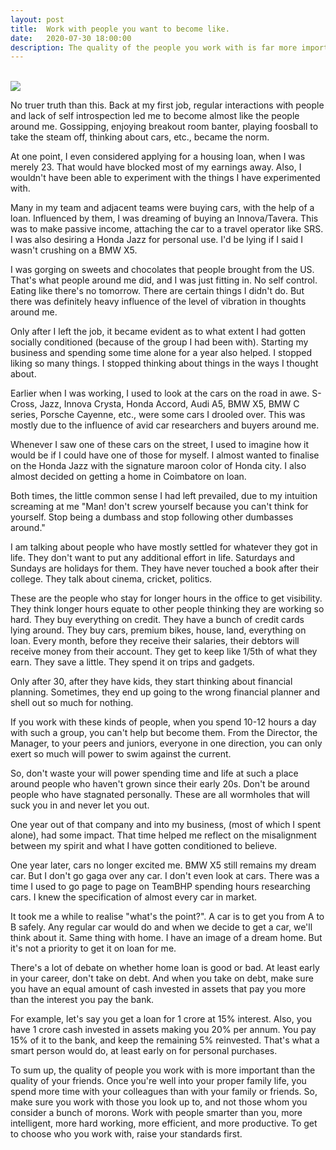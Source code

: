 ```yaml
---
layout: post
title:  Work with people you want to become like.
date:   2020-07-30 18:00:00
description: The quality of the people you work with is far more important than anything else, once you're at least 5 years into your professional career.
---
```


<br>
<img class="img-fluid rounded z-depth-1" src="{{ site.baseurl }}/assets/img/6_paulgraham.png">

No truer truth than this. Back at my first job, regular interactions with people and lack of self introspection led me to become almost like the people around me. Gossipping, enjoying breakout room banter, playing foosball to take the steam off, thinking about cars, etc., became the norm.

At one point, I even considered applying for a housing loan, when I was merely 23. That would have blocked most of my earnings away. Also, I wouldn't have been able to experiment with the things I have experimented with.

Many in my team and adjacent teams were buying cars, with the help of a loan. Influenced by them, I was dreaming of buying an Innova/Tavera. This was to make passive income, attaching the car to a travel operator like SRS. I was also desiring a Honda Jazz for personal use. I'd be lying if I said I wasn't crushing on a BMW X5.

I was gorging on sweets and chocolates that people brought from the US. That's what people around me did, and I was just fitting in. No self control. Eating like there's no tomorrow. There are certain things I didn't do. But there was definitely heavy influence of the level of vibration in thoughts around me.

Only after I left the job, it became evident as to what extent I had gotten socially conditioned (because of the group I had been with). Starting my business and spending some time alone for a year also helped. I stopped liking so many things. I stopped thinking about things in the ways I thought about.

Earlier when I was working, I used to look at the cars on the road in awe. S-Cross, Jazz, Innova Crysta, Honda Accord, Audi A5, BMW X5, BMW C series, Porsche Cayenne, etc., were some cars I drooled over. This was mostly due to the influence of avid car researchers and buyers around me.

Whenever I saw one of these cars on the street, I used to imagine how it would be if I could have one of those for myself. I almost wanted to finalise on the Honda Jazz with the signature maroon color of Honda city. I also almost decided on getting a home in Coimbatore on loan.

Both times, the little common sense I had left prevailed, due to my intuition screaming at me "Man! don't screw yourself because you can't think for yourself. Stop being a dumbass and stop following other dumbasses around."

I am talking about people who have mostly settled for whatever they got in life. They don't want to put any additional effort in life. Saturdays and Sundays are holidays for them. They have never touched a book after their college. They talk about cinema, cricket, politics.

These are the people who stay for longer hours in the office to get visibility. They think longer hours equate to other people thinking they are working so hard. They buy everything on credit. They have a bunch of credit cards lying around. They buy cars, premium bikes, house, land, everything on loan. Every month, before they receive their salaries, their debtors will receive money from their account. They get to keep like 1/5th of what they earn. They save a little. They spend it on trips and gadgets.

Only after 30, after they have kids, they start thinking about financial planning. Sometimes, they end up going to the wrong financial planner and shell out so much for nothing.

If you work with these kinds of people, when you spend 10-12 hours a day with such a group, you can't help but become them. From the Director, the Manager, to your peers and juniors, everyone in one direction, you can only exert so much will power to swim against the current.

So, don't waste your will power spending time and life at such a place around people who haven't grown since their early 20s. Don't be around people who have stagnated personally. These are all wormholes that will suck you in and never let you out.

One year out of that company and into my business, (most of which I spent alone), had some impact. That time helped me reflect on the misalignment between my spirit and what I have gotten conditioned to believe.

One year later, cars no longer excited me. BMW X5 still remains my dream car. But I don't go gaga over any car. I don't even look at cars. There was a time I used to go page to page on TeamBHP spending hours researching cars. I knew the specification of almost every car in market.

It took me a while to realise "what's the point?". A car is to get you from A to B safely. Any regular car would do and when we decide to get a car, we'll think about it. Same thing with home. I have an image of a dream home. But it's not a priority to get it on loan for me.

There's a lot of debate on whether home loan is good or bad. At least early in your career, don't take on debt. And when you take on debt, make sure you have an equal amount of cash invested in assets that pay you more than the interest you pay the bank.

For example, let's say you get a loan for 1 crore at 15% interest. Also, you have 1 crore cash invested in assets making you 20% per annum. You pay 15% of it to the bank, and keep the remaining 5% reinvested. That's what a smart person would do, at least early on for personal purchases.

To sum up, the quality of people you work with is more important than the quality of your friends. Once you're well into your proper family life, you spend more time with your colleagues than with your family or friends. So, make sure you work with those you look up to, and not those whom you consider a bunch of morons. Work with people smarter than you, more intelligent, more hard working, more efficient, and more productive. To get to choose who you work with, raise your standards first.


